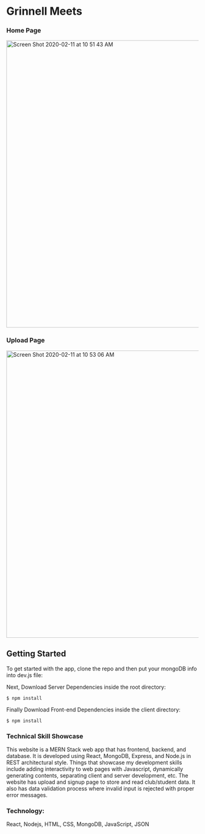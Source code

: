# Grinnell Meets

### Home Page
<img width="750" alt="Screen Shot 2020-02-11 at 10 51 43 AM" src="https://user-images.githubusercontent.com/25372543/74259281-46e27e80-4cbd-11ea-8537-2889caf11972.png">

### Upload Page
<img width="750" alt="Screen Shot 2020-02-11 at 10 53 06 AM" src="https://user-images.githubusercontent.com/25372543/74259373-68dc0100-4cbd-11ea-8d27-2734b3e2236e.png">

## Getting Started

To get started with the app, clone the repo and then put your mongoDB info into dev.js file:

Next, Download Server Dependencies inside the root directory:

```
$ npm install
```

Finally Download Front-end Dependencies inside the client directory:

```
$ npm install
```

### Technical Skill Showcase

This website is a MERN Stack web app that has frontend, backend, and database. It is developed using React, MongoDB, Express, and Node.js in REST architectural style. Things that showcase my development skills include adding interactivity to web pages with Javascript, dynamically generating contents, separating client and server development, etc. The website has upload and signup page to store and read club/student data. It also has data validation process where invalid input is rejected with proper error messages.

### Technology: 

React, Nodejs, HTML, CSS, MongoDB, JavaScript, JSON



